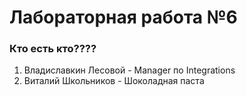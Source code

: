 # Лабораторная работа №6

### Кто есть кто????
1. Владиславкин Лесовой - Manager по Integrations
2. Виталий Школьников - Шоколадная паста
 